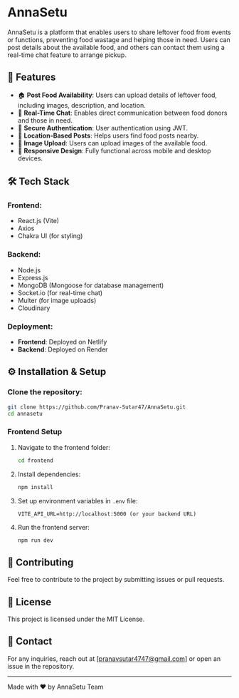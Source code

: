 # AnnaSetu

AnnaSetu is a platform that enables users to share leftover food from events or functions, preventing food wastage and helping those in need. Users can post details about the available food, and others can contact them using a real-time chat feature to arrange pickup.

## 🚀 Features

- 🏠 **Post Food Availability**: Users can upload details of leftover food, including images, description, and location.
- 💬 **Real-Time Chat**: Enables direct communication between food donors and those in need.
- 🔐 **Secure Authentication**: User authentication using JWT.
- 📍 **Location-Based Posts**: Helps users find food posts nearby.
- 📸 **Image Upload**: Users can upload images of the available food.
- 📡 **Responsive Design**: Fully functional across mobile and desktop devices.

## 🛠️ Tech Stack

### Frontend:
- React.js (Vite)
- Axios
- Chakra UI (for styling)

### Backend:
- Node.js
- Express.js
- MongoDB (Mongoose for database management)
- Socket.io (for real-time chat)
- Multer (for image uploads)
- Cloudinary

### Deployment:
- **Frontend**: Deployed on Netlify
- **Backend**: Deployed on Render

## ⚙️ Installation & Setup

### Clone the repository:
```bash
git clone https://github.com/Pranav-Sutar47/AnnaSetu.git
cd annasetu
```


### Frontend Setup
1. Navigate to the frontend folder:
   ```bash
   cd frontend
   ```
2. Install dependencies:
   ```bash
   npm install
   ```
3. Set up environment variables in `.env` file:
   ```
   VITE_API_URL=http://localhost:5000 (or your backend URL)
   ```
4. Run the frontend server:
   ```bash
   npm run dev
   ```


## 🤝 Contributing
Feel free to contribute to the project by submitting issues or pull requests.

## 📜 License
This project is licensed under the MIT License.

## 📧 Contact
For any inquiries, reach out at [pranavsutar4747@gmail.com] or open an issue in the repository.

---
Made with ❤️ by AnnaSetu Team

